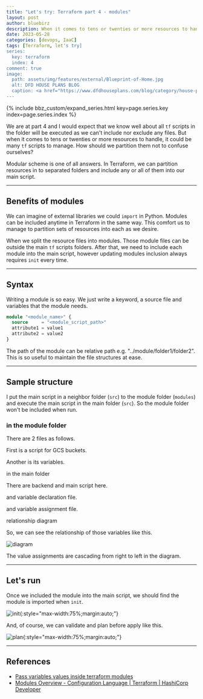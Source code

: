 ```yaml
---
title: "Let's try: Terraform part 4 - modules"
layout: post
author: bluebirz
description: When it comes to tens or twenties or more resources to handle, it could be many tf scripts to manage.
date: 2023-05-28
categories: [devops, IaaC]
tags: [Terraform, let's try]
series:
  key: terraform
  index: 4
comment: true
image:
  path: assets/img/features/external/Blueprint-of-Home.jpg
  alt: DFD HOUSE PLANS BLOG
  caption: <a href="https://www.dfdhouseplans.com/blog/category/house-plans/">DFD HOUSE PLANS BLOG</a>
---
```


{% include bbz_custom/expand_series.html key=page.series.key index=page.series.index %}

We are at part 4 and I would expect that we know well about all `tf` scripts in the folder will be executed as we can't include nor exclude any files. But when it comes to tens or twenties or more resources to handle, it could be many `tf` scripts to manage. How should we partition them not to confuse ourselves?

Modular scheme is one of all answers. In Terraform, we can partition resources in to separated folders and include any or all of them into our main script.

---

## Benefits of modules

We can imagine of external libraries we could `import` in Python. Modules can be included anytime in Terraform in the same way. This comfort us to manage to partition sets of resources into each as we desire.

When we split the resource files into modules. Those module files can be outside the main `tf` scripts folders. After that, we need to include each module into the main script, however updating modules inclusion always requires `init` every time.

---

## Syntax

Writing a module is so easy. We just write a keyword, a source file and variables that the module needs.

```terraform
module "<module_name>" {
  source     = "<module_script_path>"
  attribute1 = value1
  attribute2 = value2 
}
```

The path of the module can be relative path e.g. "../module/folder1/folder2". This is so useful to maintain the file structures at ease.

---

## Sample structure

<script src="https://gist.github.com/bluebirz/7a960260816793a8fc49c98b6ca3f388.js?file=tree.md"></script>

I put the main script in a neighbor folder (`src`) to the module folder (`modules`) and execute the main script in the main folder (`src`). So the module folder won't be included when run.

### in the module folder

There are 2 files as follows.

First is a script for GCS buckets.

<script src="https://gist.github.com/bluebirz/7a960260816793a8fc49c98b6ca3f388.js?file=gcs.tf"></script>

Another is its variables.

<script src="https://gist.github.com/bluebirz/7a960260816793a8fc49c98b6ca3f388.js?file=module_variables.tf"></script>
in the main folder

There are backend and main script here.
<script src="https://gist.github.com/bluebirz/7a960260816793a8fc49c98b6ca3f388.js?file=main.tf"></script>

and variable declaration file.

<script src="https://gist.github.com/bluebirz/7a960260816793a8fc49c98b6ca3f388.js?file=main_variables.tf"></script>

and variable assignment file.
<script src="https://gist.github.com/bluebirz/7a960260816793a8fc49c98b6ca3f388.js?file=var-dev.tfvars"></script>

relationship diagram

So, we can see the relationship of those variables like this.

![diagram](https://bluebirzdotnet.s3.ap-southeast-1.amazonaws.com/terraform/p4/terraform-module.drawio.png)

The value assignments are cascading from right to left in the diagram.

---

## Let's run

Once we included the module into the main script, we should find the module is imported when `init`.

![init](https://bluebirzdotnet.s3.ap-southeast-1.amazonaws.com/terraform/p4/01-init.png){:style="max-width:75%;margin:auto;"}

And, of course, we can validate and plan before apply like this.

![plan](https://bluebirzdotnet.s3.ap-southeast-1.amazonaws.com/terraform/p4/02-validate-plan.png){:style="max-width:75%;margin:auto;"}

---

## References

- [Pass variables values inside terraform modules](https://blog.geralexgr.com/terraform/pass-variables-values-inside-terraform-modules)
- [Modules Overview - Configuration Language \| Terraform \| HashiCorp Developer](https://developer.hashicorp.com/terraform/language/modules)
